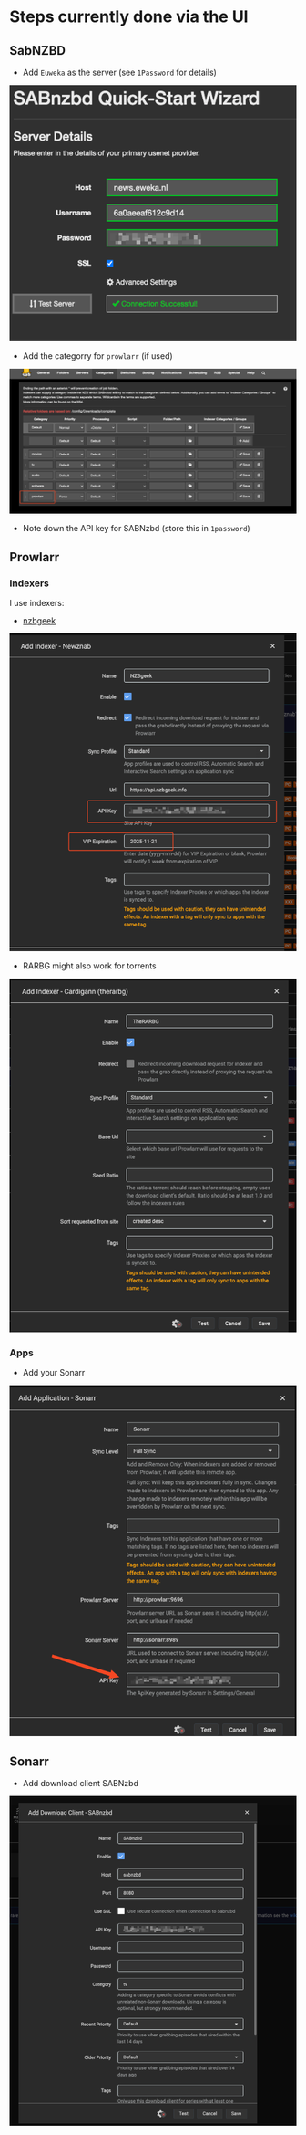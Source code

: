 # Steps currently done via the UI

## SabNZBD

- Add `Euweka` as the server (see `1Password` for details)

![alt text](image.png)

- Add the categorry for `prowlarr` (if used)

![alt text](image-1.png)

- Note down the API key for SABNzbd (store this in `1password`)

## Prowlarr

### Indexers
I use indexers:

- [nzbgeek](https://nzbgeek.info/dashboard.php?myaccount)

![alt text](image-2.png)

- RARBG might also work for torrents

![alt text](image-3.png)

### Apps

- Add your Sonarr

![alt text](image-5.png)

## Sonarr

- Add download client SABNzbd

![alt text](image-4.png)